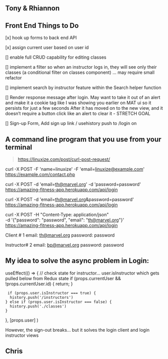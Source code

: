 ## Tony & Rhiannon

## Front End Things to Do

[x] hook up forms to back end API 

[x] assign current user based on user id

[] enable full CRUD capability for editing classes 

[] implement a filter so when an instructor logs in, they will see only their classes (a conditional filter on classes component) … may require small refactor 

[] implement search by instructor feature within the Search helper function

[] Render response message after login.  May want to take it out of an alert and make it a cookie tag like I was showing you earlier on MAT ui so it persists for just a few seconds After it has moved on to the new view, and it doesn’t require a button click like an alert to clear it - STRETCH GOAL

[] Sign-up Form, Add sign up link / usehistory push to /login on 

##  A command line program that you use from your terminal

> https://linuxize.com/post/curl-post-request/

curl -X POST -F 'name=linuxize' -F 'email=linuxize@example.com' https://example.com/contact.php

curl -X POST -d 'email=th@marvel.org' -d 'password=password'  https://amazing-fitness-app.herokuapp.com/api/login

curl -X POST -d 'email=th@marvel.org&password=password'  https://amazing-fitness-app.herokuapp.com/api/login

curl -X POST -H "Content-Type: application/json" \
    -d '{"password": "password", "email": "th@marvel.org"}' \
    https://amazing-fitness-app.herokuapp.com/api/login


Client # 1
email: th@marvel.org
password: password

Instructor# 2
email: bp@marvel.org
password: password


## My idea to solve the async problem in Login:

  useEffect(() => {
     // check state for instructor... user.isInstructor which gets pulled below from Redux state
     if (props.currentUser && !props.currentUser.id) {
       return;
     }

     if (props.user.isInstructor === true) {
      history.push('/instructors')
    } else if (props.user.isInstructor === false) {
      history.push('./classes')
    }
  }, [props.user] )

  However, the sign-out breaks... but it solves the login client and login instructor views



## Chris

